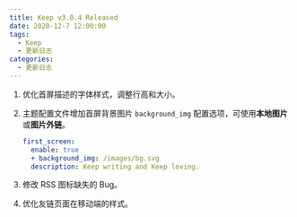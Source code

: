 ```yaml
---
title: Keep v3.0.4 Released
date: 2020-12-7 12:00:00
tags:
  - Keep
  - 更新日志
categories:
  - 更新日志
---
```


1. 优化首屏描述的字体样式，调整行高和大小。

1. 主题配置文件增加首屏背景图片 `background_img` 配置选项，可使用**本地图片**或**图片外链**。

   ```yml
   first_screen:
     enable: true
     + background_img: /images/bg.svg
     description: Keep writing and Keep loving.
   ```
1. 修改 RSS 图标缺失的 Bug。

1. 优化友链页面在移动端的样式。
